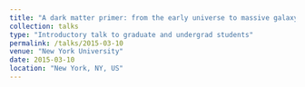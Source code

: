 ```yaml
---
title: "A dark matter primer: from the early universe to massive galaxy clusters"
collection: talks
type: "Introductory talk to graduate and undergrad students"
permalink: /talks/2015-03-10
venue: "New York University"
date: 2015-03-10
location: "New York, NY, US"
---
```

